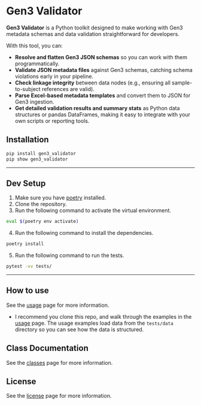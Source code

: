 # Gen3 Validator

**Gen3 Validator** is a Python toolkit designed to make working with Gen3 metadata schemas and data validation straightforward for developers.

With this tool, you can:

- **Resolve and flatten Gen3 JSON schemas** so you can work with them programmatically.
- **Validate JSON metadata files** against Gen3 schemas, catching schema violations early in your pipeline.
- **Check linkage integrity** between data nodes (e.g., ensuring all sample-to-subject references are valid).
- **Parse Excel-based metadata templates** and convert them to JSON for Gen3 ingestion.
- **Get detailed validation results and summary stats** as Python data structures or pandas DataFrames, making it easy to integrate with your own scripts or reporting tools.

## Installation
```bash
pip install gen3_validator
pip show gen3_validator
```
---

## Dev Setup
1. Make sure you have [poetry](https://python-poetry.org/docs/#installing-with-pipx) installed.
2. Clone the repository.
3. Run the following command to activate the virtual environment.
```bash
eval $(poetry env activate)
```
4. Run the following command to install the dependencies.
```bash
poetry install
```
5. Run the following command to run the tests.
```bash
pytest -vv tests/
```
---

## How to use

See the [usage](docs/usage.md) page for more information.
- I recommend you clone this repo, and walk through the examples in the [usage](docs/usage.md) page. The usage examples load data from the `tests/data` directory so you can see how the data is structured.

## Class Documentation

See the [classes](docs/classes.md) page for more information.

## License

See the [license](LICENSE) page for more information.

